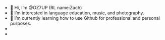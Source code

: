 - 👋 Hi, I’m @OZ7UP (RL name:Zach)
- 👀 I’m interested in language education, music, and photography.
- 🌱 I’m currently learning how to use Github for professional and personal purposes.
-
-

<!---
OZ7UP/OZ7UP is a ✨ special ✨ repository because its `README.md` (this file) appears on your GitHub profile.
You can click the Preview link to take a look at your changes.
--->
